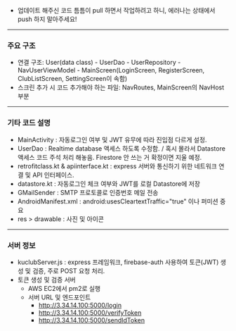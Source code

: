 - 업데이트 해주신 코드 틈틈이 pull 하면서 작업하려고 하니, 에러나는 상태에서 push 하지 말아주세요!
---
### 주요 구조
- 연결 구조: User(data class) - UserDao - UserRepository - NavUserViewModel - MainScreen(LoginScreen, RegisterScreen, ClubListScreen, SettingScreen이 속함)
- 스크린 추가 시 코드 추가해야 하는 파일: NavRoutes, MainScreen의 NavHost 부분
---  
### 기타 코드 설명
- MainActivity : 자동로그인 여부 및 JWT 유무에 따라 진입점 다르게 설정.
- UserDao : Realtime database 액세스 하도록 수정함. / 혹시 몰라서 Datastore 액세스 코드 주석 처리 해놓음. Firestore 안 쓰는 거 확정이면 지울 예정.
- retrofitclass.kt & apiinterface.kt : express 서버와 통신하기 위한 네트워크 연결 및 API 인터페이스.
- datastore.kt : 자동로그인 체크 여부와 JWT를 로컬 Datastore에 저장 
- GMailSender : SMTP 프로토콜로 인증번호 메일 전송
- AndroidManifest.xml : android:usesCleartextTraffic="true" 이나 퍼미션 중요
- res > drawable : 사진 및 아이콘
---
### 서버 정보
- kuclubServer.js : express 프레임워크, firebase-auth 사용하여 토큰(JWT) 생성 및 검증, 주로 POST 요청 처리.
- 토큰 생성 및 검증 서버
  - AWS EC2에서 pm2로 실행
  - 서버 URL 및 엔드포인트
    - http://3.34.14.100:5000/login
    - http://3.34.14.100:5000/verifyToken
    - http://3.34.14.100:5000/sendIdToken
